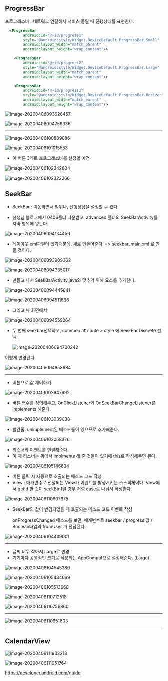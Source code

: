## ProgressBar

프로그레스바 : 네트워크 연결해서 서비스 돌릴 때 진행상태를 표현한다.

```xml
  <ProgressBar
        android:id="@+id/progress1"
        style="@android:style/Widget.DeviceDefault.ProgressBar.Small"
        android:layout_width="match_parent"
        android:layout_height="wrap_content"/>

    <ProgressBar
        android:id="@+id/progress2"
        style="@android:style/Widget.DeviceDefault.ProgressBar.Large"
        android:layout_width="match_parent"
        android:layout_height="wrap_content"/>

    <ProgressBar
        android:id="@+id/progress3"
        style="@android:style/Widget.DeviceDefault.ProgressBar.Horizontal"
        android:layout_width="match_parent"
        android:layout_height="wrap_content"/>
```

![image-20200406093626457](images/image-20200406093626457.png)



![image-20200406094758336](images/image-20200406094758336.png)

---



![image-20200406100809886](images/image-20200406100809886.png)

![image-20200406101015553](images/image-20200406101015553.png)



* 이 버튼 3개로 프로그레스바를 설정할 예정

![image-20200406102342804](images/image-20200406102342804.png)

![image-20200406102322266](images/image-20200406102322266.png)







## SeekBar

* SeekBar : 이동하면서 범위나, 진행상황을 설정할 수 있다.

* 선생님 블로그에서 0406폴더 다운받고, advanced 폴더의 SeekBarActivity를 자바 항목에 넣는다. 

![image-20200406094134456](images/image-20200406094134456.png)



* 레이아웃 xml파일이 없기때문에, 새로 만들어준다.
  => seekbar_main.xml 로 만들 것이다.





![image-20200406093909362](images/image-20200406093909362.png)

![image-20200406094335017](images/image-20200406094335017.png)



* 만들고 나서 SeekBarActivity.java와 맞추기 위해 요소를 추가한다.

![image-20200406094445841](images/image-20200406094445841.png)

![image-20200406094511868](images/image-20200406094511868.png)





* 그리고 뷰 화면에서 

![image-20200406094559264](images/image-20200406094559264.png)



* 두 번째 seekbar선택하고, common attribute > style 에 SeekBar.Discrete 선택

  ![image-20200406094700242](images/image-20200406094700242.png)



이렇게 변경된다.



![image-20200406094853884](images/image-20200406094853884.png)



---



* 버튼으로 값 제어하기 

![image-20200406102647692](images/image-20200406102647692.png)



* 버튼 변수를 정의해주고, OnClickListener와 OnSeekBarChangeListener를 implements 해준다. 

![image-20200406103039038](images/image-20200406103039038.png)

* 빨간줄:  unimplement된 메소드들이 있으므로 추가해준다. 



![image-20200406103058376](images/image-20200406103058376.png)



* 리스너와 이벤트를 연결해준다.
* 이 때 리스너는 위에서 implments 해 준 것들이 있기에 this로 작성해주면 된다. 

![image-20200406105146634](images/image-20200406105146634.png)



* 버튼 클릭 시 자동으로 호출되는 메소드 코드 작성
* View : 매개변수로 전달되는 View가 이벤트를 발생시키는 소스객체이다.
  View에서 getId 한 것이 seekBtn1일 경우 처럼 case로 나눠서 작성한다.

![image-20200406110607675](images/image-20200406110607675.png)



* SeekBar의 값이 변경되었을 때 호출되는 메소드 코드 이벤트 작성

  onProgressChanged 메소드를 보면, 매개변수로 seekbar / progress 값 / Boolean타입의 fromUser 가 전달된다. 

![image-20200406104439001](images/image-20200406104439001.png)



---



* 글씨 너무 작아서 Large로 변경
* 기기마다 공통적인 크기로 적용되는 AppCompat으로 설정해준다. (Large)

![image-20200406104545380](images/image-20200406104545380.png)

![image-20200406105434669](images/image-20200406105434669.png)

![image-20200406105513668](images/image-20200406105513668.png)





![image-20200406110712518](images/image-20200406110712518.png)

![image-20200406110756860](images/image-20200406110756860.png)



----





![image-20200406110951603](images/image-20200406110951603.png)



---

## CalendarView

![image-20200406111933218](images/image-20200406111933218.png)

![image-20200406111951764](images/image-20200406111951764.png)

https://developer.android.com/guide